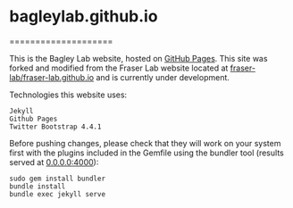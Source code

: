 # bagleylab.github.io
====================

This is the Bagley Lab website, hosted on [GitHub Pages](https://pages.github.com). This site was forked and modified from the Fraser Lab website located at [fraser-lab/fraser-lab.github.io](https://github.com/fraser-lab/fraser-lab.github.io) and is currently under development.

Technologies this website uses:  

    Jekyll  
    Github Pages  
    Twitter Bootstrap 4.4.1

Before pushing changes, please check that they will work on your system first with the plugins included in the Gemfile using the bundler tool (results served at [0.0.0.0:4000](0.0.0.0:4000)):

    sudo gem install bundler
    bundle install
    bundle exec jekyll serve
    

